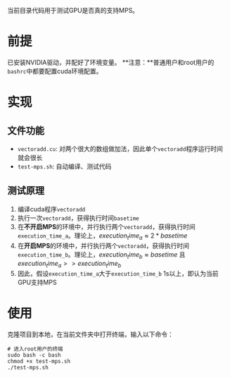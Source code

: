 当前目录代码用于测试GPU是否真的支持MPS。
# 前提
已安装NVIDIA驱动，并配好了环境变量。
**注意：**普通用户和root用户的`bashrc`中都要配置cuda环境配置。
# 实现
## 文件功能
- `vectoradd.cu`: 对两个很大的数组做加法，因此单个`vectoradd`程序运行时间就会很长
- `test-mps.sh`: 自动编译、测试代码
## 测试原理
1. 编译cuda程序`vectoradd`
2. 执行一次`vectoradd`，获得执行时间`basetime`
3. 在**不开启MPS**的环境中，并行执行两个`vectoradd`，获得执行时间`execution_time_a`。理论上，$execution_time_a≈2*basetime$
4. 在**开启MPS**的环境中，并行执行两个`vectoradd`，获得执行时间`execution_time_b`。理论上，$execution_time_b≈basetime$ 且 $execution_time_a >> execution_time_b$
5. 因此，假设`execution_time_a`大于`execution_time_b` 1s以上，即认为当前GPU支持MPS
# 使用
克隆项目到本地，在当前文件夹中打开终端，输入以下命令：
```shell
# 进入root用户的终端
sudo bash -c bash
chmod +x test-mps.sh
./test-mps.sh
```